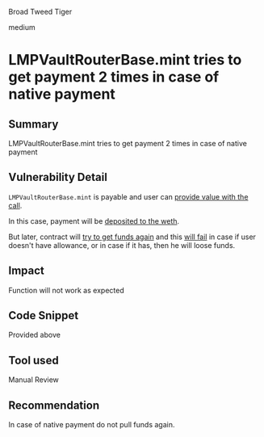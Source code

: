 Broad Tweed Tiger

medium

# LMPVaultRouterBase.mint tries to get payment 2 times in case of native payment
## Summary
LMPVaultRouterBase.mint tries to get payment 2 times in case of native payment
## Vulnerability Detail
`LMPVaultRouterBase.mint` is payable and user can [provide value with the call](https://github.com/sherlock-audit/2023-06-tokemak/blob/main/v2-core-audit-2023-07-14/src/vault/LMPVaultRouterBase.sol#L30).

In this case, payment will be [deposited to the weth](https://github.com/sherlock-audit/2023-06-tokemak/blob/main/v2-core-audit-2023-07-14/src/vault/LMPVaultRouterBase.sol#L120).

But later, contract will [try to get funds again](https://github.com/sherlock-audit/2023-06-tokemak/blob/main/v2-core-audit-2023-07-14/src/vault/LMPVaultRouterBase.sol#L34) and this [will fail](https://github.com/sherlock-audit/2023-06-tokemak/blob/main/v2-core-audit-2023-07-14/src/utils/PeripheryPayments.sol#L55) in case if user doesn't have allowance, or in case if it has, then he will loose funds.
## Impact
Function will not work as expected
## Code Snippet
Provided above
## Tool used

Manual Review

## Recommendation
In case of native payment do not pull funds again.